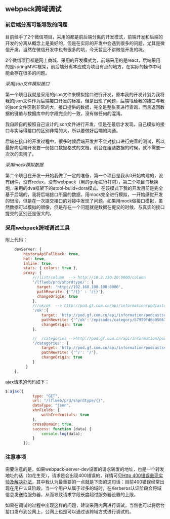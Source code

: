 ## webpack跨域调试

### 前后端分离可能导致的问题

目前经手了2个微信项目，采用的都是前后端分离的开发模式，前端开发和后端的开发的分离从概念上是美好的，但是在实际的开发中会遇到很多的问题，尤其是微信开发，当然在微信开发中也有很多的坑，今天暂且不讲微信开发的坑。

2个微信项目都是网上商城，采用的开发模式为，前端采用的是react，后端采用的是springMVC框架，前后端分离本应成为项目有点的地方，在实际的操作中可能会存在很多的问题。

*采用json文件模拟接口*

第一个项目我就是采用的json文件来模拟接口进行开发，原本我的开发计划为我将我的json文件作为后端接口开发的标准，但是出现了问题，后端甩给我的接口与我的json文件区别非常的大，接口提供的数据，完全是整张表进行查询，而且返回数据的键值与数据库中的字段完全的一致，没有做任何的混淆。

我自顾自的按照自己设计的json文件进行开发，但是在最后才发现，自己模拟的接口与实际得接口的区别非常的大，所以要做好后端的沟通。

后端在接口的开发过程中，很多时候后端开发并不会对接口进行完善的测试，所以最好向后端开发要一份接口数据格式的文档，前台在组装数据的时候，就不需要一次次的去猜了。

*采用mock模拟数据*

第二个项目在开发一开始我做了一定的准备，第一个项目是我从0开始构建的，没有组件，没有redux，没有webpack（用的gulp进行打包），第二个项目鸟枪换炮，采用的dva框架下的atool-build+dora模式，在该模式下我的开发目前是完全基于后端的，我将后端接口所需的数据，用mock完全进行模拟，一开始感觉开发的很溜，但是在一次提交接口的对接中发现了问题，如果用mock做接口模拟，虽然数据可以模拟的很像，但是存在一个问题就是数据在提交的时候，与真实的接口提交的区别还是很大的。

### 采用webpack跨域调试工具

附上代码：
```javascript
    devServer: {
		historyApiFallback: true,
      	hot: true,
		inline: true,
		stats: { colors: true },
		proxy: {
			///list/column  --> http://10.2.130.20:9000/column
	        '/lflweb/prd/shprdtype/': {
	          target: 'http://192.168.100.100:8080',
	          pathRewrite: {'^/{}' : '/{}'},
	          changeOrigin: true
	        },
	        ///ok/ok  --> http://pod.gf.com.cn/api/information/podcastserver/1.0.0/episodes/category/57959fd6b05063000b284f58?page_no=1&page_size=1
	        '/ok':{
	        	target: 'http://pod.gf.com.cn/api/information/podcastserver/1.0.0',
	        	pathRewrite: {'^/ok':'/episodes/category/57959fd6b05063000b284f58?page_no=1&page_size=10'},
	        	changeOrigin: true
	        },

	        //	/categories -->http://pod.gf.com.cn/api/information/podcastserver/1.0.0/categories
	        '/categories': {
	        	target: 'http://pod.gf.com.cn/api/information/podcastserver/1.0.0',
	        	pathRewrite: {'^/': '/'},
	        	changeOrigin: true
	        }
	     }
	},
```

ajax请求的代码如下：

```javascript
$.ajax({
			type: "GET",
			url: "/lflweb/prd/shprdtype/{}",
			dataType: "json",
			xhrFields: {
				withCredentials: true
			},
			crossDomain: true,
			success: function (data) {
				console.log(data);
			}
		});
```

### 注意事项

需要注意的是，如果webpack-server-dev设置的请求转发的地址，也是一个转发地址的话（如花生壳），请求是会出现400错误的，详情可见[Http 400错误重现实验及解决办法](http://blog.csdn.net/directionofear/article/details/8022748)，其中我认为最重要的一点就是下面的这句话：目前400错误经常出现在用户认证阶段，当一个用户从属于过多的域时，在Kerberos认证阶段会将域信息发送给服务器，从而导致请求字段长度超过服务器设置的上限。

如果在调试的过程中出现这样的问题，建议采用内网进行调试，当然也可以将后台接口发布到公网上，公网上也是可以通过该跨域方式进行调试的。